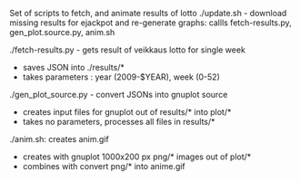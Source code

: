 Set of scripts to fetch, and animate results of lotto
./update.sh - download missing results for ejackpot and re-generate
graphs: callls fetch-results.py, gen_plot.source.py, anim.sh

./fetch-results.py - gets result of veikkaus lotto for single week
 - saves JSON into ./results/*
 - takes parameters : year (2009-$YEAR), week (0-52)

./gen_plot_source.py - convert JSONs into gnuplot source
 - creates input files for gnuplot out of results/* into plot/*
 - takes no parameters, processes all files in results/*

./anim.sh: creates anim.gif
 - creates with gnuplot 1000x200 px png/* images out of plot/*
 - combines with convert png/* into anime.gif
